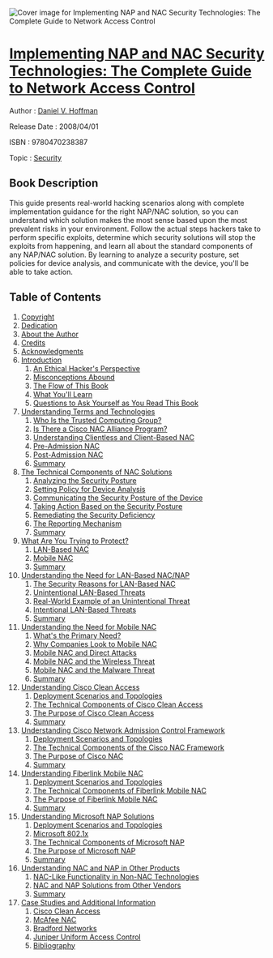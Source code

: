 ![Cover image for Implementing NAP and NAC Security Technologies: The Complete Guide to Network Access Control](https://imgdetail.ebookreading.net/cover/cover/security/EB9780470238387.jpg)

[Implementing NAP and NAC Security Technologies: The Complete Guide to Network Access Control](https://ebookreading.net/view/book/Implementing+NAP+and+NAC+Security+Technologies%3A+The+Complete+Guide+to+Network+Access+Control-EB9780470238387_1.html "Implementing NAP and NAC Security Technologies: The Complete Guide to Network Access Control")
====================================================================================================================

Author : [Daniel V. Hoffman](https://ebookreading.net/search/author/Daniel+V.+Hoffman)

Release Date : 2008/04/01

ISBN : 9780470238387

Topic : [Security](https://ebookreading.net/search/category/security)

Book Description
-----------------

This guide presents real-world hacking scenarios along with complete implementation guidance for the right NAP/NAC solution, so you can understand which solution makes the most sense based upon the most prevalent risks in your environment. Follow the actual steps hackers take to perform specific exploits, determine which security solutions will stop the exploits from happening, and learn all about the standard components of any NAP/NAC solution. By learning to analyze a security posture, set policies for device analysis, and communicate with the device, you'll be able to take action.
              
Table of Contents
-----------------

1. [Copyright](https://ebookreading.net/view/book/Implementing+NAP+and+NAC+Security+Technologies%3A+The+Complete+Guide+to+Network+Access+Control-EB9780470238387_1.html)
1. [Dedication](https://ebookreading.net/view/book/Implementing+NAP+and+NAC+Security+Technologies%3A+The+Complete+Guide+to+Network+Access+Control-EB9780470238387_2.html)
1. [About the Author](https://ebookreading.net/view/book/Implementing+NAP+and+NAC+Security+Technologies%3A+The+Complete+Guide+to+Network+Access+Control-EB9780470238387_3.html)
1. [Credits](https://ebookreading.net/view/book/Implementing+NAP+and+NAC+Security+Technologies%3A+The+Complete+Guide+to+Network+Access+Control-EB9780470238387_4.html)
1. [Acknowledgments](https://ebookreading.net/view/book/Implementing+NAP+and+NAC+Security+Technologies%3A+The+Complete+Guide+to+Network+Access+Control-EB9780470238387_6.html)
1. [Introduction](https://ebookreading.net/view/book/Implementing+NAP+and+NAC+Security+Technologies%3A+The+Complete+Guide+to+Network+Access+Control-EB9780470238387_7.html)
    1. [An Ethical Hacker&#39;s Perspective](https://ebookreading.net/view/book/Implementing+NAP+and+NAC+Security+Technologies%3A+The+Complete+Guide+to+Network+Access+Control-EB9780470238387_8.html)
    1. [Misconceptions Abound](https://ebookreading.net/view/book/Implementing+NAP+and+NAC+Security+Technologies%3A+The+Complete+Guide+to+Network+Access+Control-EB9780470238387_0.html)
    1. [The Flow of This Book](https://ebookreading.net/view/book/Implementing+NAP+and+NAC+Security+Technologies%3A+The+Complete+Guide+to+Network+Access+Control-EB9780470238387_9.html)
    1. [What You&#39;ll Learn](https://ebookreading.net/view/book/Implementing+NAP+and+NAC+Security+Technologies%3A+The+Complete+Guide+to+Network+Access+Control-EB9780470238387_10.html)
    1. [Questions to Ask Yourself as You Read This Book](https://ebookreading.net/view/book/Implementing+NAP+and+NAC+Security+Technologies%3A+The+Complete+Guide+to+Network+Access+Control-EB9780470238387_11.html)
1. [Understanding Terms and Technologies](https://ebookreading.net/view/book/Implementing+NAP+and+NAC+Security+Technologies%3A+The+Complete+Guide+to+Network+Access+Control-EB9780470238387_12.html)
    1. [Who Is the Trusted Computing Group?](https://ebookreading.net/view/book/Implementing+NAP+and+NAC+Security+Technologies%3A+The+Complete+Guide+to+Network+Access+Control-EB9780470238387_13.html)
    1. [Is There a Cisco NAC Alliance Program?](https://ebookreading.net/view/book/Implementing+NAP+and+NAC+Security+Technologies%3A+The+Complete+Guide+to+Network+Access+Control-EB9780470238387_14.html)
    1. [Understanding Clientless and Client-Based NAC](https://ebookreading.net/view/book/Implementing+NAP+and+NAC+Security+Technologies%3A+The+Complete+Guide+to+Network+Access+Control-EB9780470238387_15.html)
    1. [Pre-Admission NAC](https://ebookreading.net/view/book/Implementing+NAP+and+NAC+Security+Technologies%3A+The+Complete+Guide+to+Network+Access+Control-EB9780470238387_16.html)
    1. [Post-Admission NAC](https://ebookreading.net/view/book/Implementing+NAP+and+NAC+Security+Technologies%3A+The+Complete+Guide+to+Network+Access+Control-EB9780470238387_17.html)
    1. [Summary](https://ebookreading.net/view/book/Implementing+NAP+and+NAC+Security+Technologies%3A+The+Complete+Guide+to+Network+Access+Control-EB9780470238387_18.html)
1. [The Technical Components of NAC Solutions](https://ebookreading.net/view/book/Implementing+NAP+and+NAC+Security+Technologies%3A+The+Complete+Guide+to+Network+Access+Control-EB9780470238387_19.html)
    1. [Analyzing the Security Posture](https://ebookreading.net/view/book/Implementing+NAP+and+NAC+Security+Technologies%3A+The+Complete+Guide+to+Network+Access+Control-EB9780470238387_20.html)
    1. [Setting Policy for Device Analysis](https://ebookreading.net/view/book/Implementing+NAP+and+NAC+Security+Technologies%3A+The+Complete+Guide+to+Network+Access+Control-EB9780470238387_21.html)
    1. [Communicating the Security Posture of the Device](https://ebookreading.net/view/book/Implementing+NAP+and+NAC+Security+Technologies%3A+The+Complete+Guide+to+Network+Access+Control-EB9780470238387_22.html)
    1. [Taking Action Based on the Security Posture](https://ebookreading.net/view/book/Implementing+NAP+and+NAC+Security+Technologies%3A+The+Complete+Guide+to+Network+Access+Control-EB9780470238387_23.html)
    1. [Remediating the Security Deficiency](https://ebookreading.net/view/book/Implementing+NAP+and+NAC+Security+Technologies%3A+The+Complete+Guide+to+Network+Access+Control-EB9780470238387_24.html)
    1. [The Reporting Mechanism](https://ebookreading.net/view/book/Implementing+NAP+and+NAC+Security+Technologies%3A+The+Complete+Guide+to+Network+Access+Control-EB9780470238387_25.html)
    1. [Summary](https://ebookreading.net/view/book/Implementing+NAP+and+NAC+Security+Technologies%3A+The+Complete+Guide+to+Network+Access+Control-EB9780470238387_26.html)
1. [What Are You Trying to Protect?](https://ebookreading.net/view/book/Implementing+NAP+and+NAC+Security+Technologies%3A+The+Complete+Guide+to+Network+Access+Control-EB9780470238387_27.html)
    1. [LAN-Based NAC](https://ebookreading.net/view/book/Implementing+NAP+and+NAC+Security+Technologies%3A+The+Complete+Guide+to+Network+Access+Control-EB9780470238387_28.html)
    1. [Mobile NAC](https://ebookreading.net/view/book/Implementing+NAP+and+NAC+Security+Technologies%3A+The+Complete+Guide+to+Network+Access+Control-EB9780470238387_29.html)
    1. [Summary](https://ebookreading.net/view/book/Implementing+NAP+and+NAC+Security+Technologies%3A+The+Complete+Guide+to+Network+Access+Control-EB9780470238387_30.html)
1. [Understanding the Need for LAN-Based NAC/NAP](https://ebookreading.net/view/book/Implementing+NAP+and+NAC+Security+Technologies%3A+The+Complete+Guide+to+Network+Access+Control-EB9780470238387_31.html)
    1. [The Security Reasons for LAN-Based NAC](https://ebookreading.net/view/book/Implementing+NAP+and+NAC+Security+Technologies%3A+The+Complete+Guide+to+Network+Access+Control-EB9780470238387_32.html)
    1. [Unintentional LAN-Based Threats](https://ebookreading.net/view/book/Implementing+NAP+and+NAC+Security+Technologies%3A+The+Complete+Guide+to+Network+Access+Control-EB9780470238387_33.html)
    1. [Real-World Example of an Unintentional Threat](https://ebookreading.net/view/book/Implementing+NAP+and+NAC+Security+Technologies%3A+The+Complete+Guide+to+Network+Access+Control-EB9780470238387_34.html)
    1. [Intentional LAN-Based Threats](https://ebookreading.net/view/book/Implementing+NAP+and+NAC+Security+Technologies%3A+The+Complete+Guide+to+Network+Access+Control-EB9780470238387_35.html)
    1. [Summary](https://ebookreading.net/view/book/Implementing+NAP+and+NAC+Security+Technologies%3A+The+Complete+Guide+to+Network+Access+Control-EB9780470238387_37.html)
1. [Understanding the Need for Mobile NAC](https://ebookreading.net/view/book/Implementing+NAP+and+NAC+Security+Technologies%3A+The+Complete+Guide+to+Network+Access+Control-EB9780470238387_0.html)
    1. [What&#39;s the Primary Need?](https://ebookreading.net/view/book/Implementing+NAP+and+NAC+Security+Technologies%3A+The+Complete+Guide+to+Network+Access+Control-EB9780470238387_38.html)
    1. [Why Companies Look to Mobile NAC](https://ebookreading.net/view/book/Implementing+NAP+and+NAC+Security+Technologies%3A+The+Complete+Guide+to+Network+Access+Control-EB9780470238387_39.html)
    1. [Mobile NAC and Direct Attacks](https://ebookreading.net/view/book/Implementing+NAP+and+NAC+Security+Technologies%3A+The+Complete+Guide+to+Network+Access+Control-EB9780470238387_40.html)
    1. [Mobile NAC and the Wireless Threat](https://ebookreading.net/view/book/Implementing+NAP+and+NAC+Security+Technologies%3A+The+Complete+Guide+to+Network+Access+Control-EB9780470238387_42.html)
    1. [Mobile NAC and the Malware Threat](https://ebookreading.net/view/book/Implementing+NAP+and+NAC+Security+Technologies%3A+The+Complete+Guide+to+Network+Access+Control-EB9780470238387_43.html)
    1. [Summary](https://ebookreading.net/view/book/Implementing+NAP+and+NAC+Security+Technologies%3A+The+Complete+Guide+to+Network+Access+Control-EB9780470238387_44.html)
1. [Understanding Cisco Clean Access](https://ebookreading.net/view/book/Implementing+NAP+and+NAC+Security+Technologies%3A+The+Complete+Guide+to+Network+Access+Control-EB9780470238387_45.html)
    1. [Deployment Scenarios and Topologies](https://ebookreading.net/view/book/Implementing+NAP+and+NAC+Security+Technologies%3A+The+Complete+Guide+to+Network+Access+Control-EB9780470238387_0.html)
    1. [The Technical Components of Cisco Clean Access](https://ebookreading.net/view/book/Implementing+NAP+and+NAC+Security+Technologies%3A+The+Complete+Guide+to+Network+Access+Control-EB9780470238387_46.html)
    1. [The Purpose of Cisco Clean Access](https://ebookreading.net/view/book/Implementing+NAP+and+NAC+Security+Technologies%3A+The+Complete+Guide+to+Network+Access+Control-EB9780470238387_47.html)
    1. [Summary](https://ebookreading.net/view/book/Implementing+NAP+and+NAC+Security+Technologies%3A+The+Complete+Guide+to+Network+Access+Control-EB9780470238387_48.html)
1. [Understanding Cisco Network Admission Control Framework](https://ebookreading.net/view/book/Implementing+NAP+and+NAC+Security+Technologies%3A+The+Complete+Guide+to+Network+Access+Control-EB9780470238387_49.html)
    1. [Deployment Scenarios and Topologies](https://ebookreading.net/view/book/Implementing+NAP+and+NAC+Security+Technologies%3A+The+Complete+Guide+to+Network+Access+Control-EB9780470238387_50.html)
    1. [The Technical Components of the Cisco NAC Framework](https://ebookreading.net/view/book/Implementing+NAP+and+NAC+Security+Technologies%3A+The+Complete+Guide+to+Network+Access+Control-EB9780470238387_51.html)
    1. [The Purpose of Cisco NAC](https://ebookreading.net/view/book/Implementing+NAP+and+NAC+Security+Technologies%3A+The+Complete+Guide+to+Network+Access+Control-EB9780470238387_52.html)
    1. [Summary](https://ebookreading.net/view/book/Implementing+NAP+and+NAC+Security+Technologies%3A+The+Complete+Guide+to+Network+Access+Control-EB9780470238387_53.html)
1. [Understanding Fiberlink Mobile NAC](https://ebookreading.net/view/book/Implementing+NAP+and+NAC+Security+Technologies%3A+The+Complete+Guide+to+Network+Access+Control-EB9780470238387_54.html)
    1. [Deployment Scenarios and Topologies](https://ebookreading.net/view/book/Implementing+NAP+and+NAC+Security+Technologies%3A+The+Complete+Guide+to+Network+Access+Control-EB9780470238387_55.html)
    1. [The Technical Components of Fiberlink Mobile NAC](https://ebookreading.net/view/book/Implementing+NAP+and+NAC+Security+Technologies%3A+The+Complete+Guide+to+Network+Access+Control-EB9780470238387_56.html)
    1. [The Purpose of Fiberlink Mobile NAC](https://ebookreading.net/view/book/Implementing+NAP+and+NAC+Security+Technologies%3A+The+Complete+Guide+to+Network+Access+Control-EB9780470238387_57.html)
    1. [Summary](https://ebookreading.net/view/book/Implementing+NAP+and+NAC+Security+Technologies%3A+The+Complete+Guide+to+Network+Access+Control-EB9780470238387_58.html)
1. [Understanding Microsoft NAP Solutions](https://ebookreading.net/view/book/Implementing+NAP+and+NAC+Security+Technologies%3A+The+Complete+Guide+to+Network+Access+Control-EB9780470238387_59.html)
    1. [Deployment Scenarios and Topologies](https://ebookreading.net/view/book/Implementing+NAP+and+NAC+Security+Technologies%3A+The+Complete+Guide+to+Network+Access+Control-EB9780470238387_60.html)
    1. [Microsoft 802.1x](https://ebookreading.net/view/book/Implementing+NAP+and+NAC+Security+Technologies%3A+The+Complete+Guide+to+Network+Access+Control-EB9780470238387_61.html)
    1. [The Technical Components of Microsoft NAP](https://ebookreading.net/view/book/Implementing+NAP+and+NAC+Security+Technologies%3A+The+Complete+Guide+to+Network+Access+Control-EB9780470238387_62.html)
    1. [The Purpose of Microsoft NAP](https://ebookreading.net/view/book/Implementing+NAP+and+NAC+Security+Technologies%3A+The+Complete+Guide+to+Network+Access+Control-EB9780470238387_63.html)
    1. [Summary](https://ebookreading.net/view/book/Implementing+NAP+and+NAC+Security+Technologies%3A+The+Complete+Guide+to+Network+Access+Control-EB9780470238387_64.html)
1. [Understanding NAC and NAP in Other Products](https://ebookreading.net/view/book/Implementing+NAP+and+NAC+Security+Technologies%3A+The+Complete+Guide+to+Network+Access+Control-EB9780470238387_65.html)
    1. [NAC-Like Functionality in Non-NAC Technologies](https://ebookreading.net/view/book/Implementing+NAP+and+NAC+Security+Technologies%3A+The+Complete+Guide+to+Network+Access+Control-EB9780470238387_67.html)
    1. [NAC and NAP Solutions from Other Vendors](https://ebookreading.net/view/book/Implementing+NAP+and+NAC+Security+Technologies%3A+The+Complete+Guide+to+Network+Access+Control-EB9780470238387_68.html)
    1. [Summary](https://ebookreading.net/view/book/Implementing+NAP+and+NAC+Security+Technologies%3A+The+Complete+Guide+to+Network+Access+Control-EB9780470238387_0.html)
1. [Case Studies and Additional Information](https://ebookreading.net/view/book/Implementing+NAP+and+NAC+Security+Technologies%3A+The+Complete+Guide+to+Network+Access+Control-EB9780470238387_70.html)
    1. [Cisco Clean Access](https://ebookreading.net/view/book/Implementing+NAP+and+NAC+Security+Technologies%3A+The+Complete+Guide+to+Network+Access+Control-EB9780470238387_71.html)
    1. [McAfee NAC](https://ebookreading.net/view/book/Implementing+NAP+and+NAC+Security+Technologies%3A+The+Complete+Guide+to+Network+Access+Control-EB9780470238387_72.html)
    1. [Bradford Networks](https://ebookreading.net/view/book/Implementing+NAP+and+NAC+Security+Technologies%3A+The+Complete+Guide+to+Network+Access+Control-EB9780470238387_73.html)
    1. [Juniper Uniform Access Control](https://ebookreading.net/view/book/Implementing+NAP+and+NAC+Security+Technologies%3A+The+Complete+Guide+to+Network+Access+Control-EB9780470238387_0.html)
    1. [Bibliography](https://ebookreading.net/view/book/Implementing+NAP+and+NAC+Security+Technologies%3A+The+Complete+Guide+to+Network+Access+Control-EB9780470238387_74.html)
